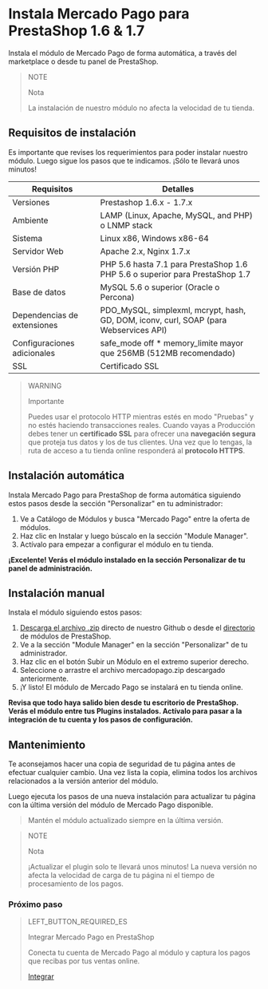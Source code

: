 # Instala Mercado Pago para PrestaShop 1.6 & 1.7


Instala el módulo de Mercado Pago de forma automática, a través del marketplace o desde tu panel de PrestaShop. 

> NOTE
>
> Nota
>
> La instalación de nuestro módulo no afecta la velocidad de tu tienda.

## Requisitos de instalación

Es importante que revises los requerimientos para poder instalar nuestro módulo. Luego sigue los pasos que te indicamos. ¡Sólo te llevará unos minutos!

| Requisitos                    | Detalles                                                                  	                |
|-------------------------------|-----------------------------------------------------------------------------------------------|
| Versiones        	            | Prestashop 1.6.x - 1.7.x                                                                      |
| Ambiente                    	| LAMP (Linux, Apache, MySQL, and PHP) o LNMP stack                                             |
| Sistema                     	| Linux x86, Windows x86-64                                                        	            |
| Servidor Web                	| Apache 2.x, Nginx 1.7.x                                                               	    |
| Versión PHP                 	| PHP 5.6 hasta 7.1 para PrestaShop 1.6 <br> PHP 5.6 o superior para PrestaShop 1.7             |
| Base de datos               	| MySQL 5.6 o superior (Oracle o Percona)                                  	                    |
| Dependencias de extensiones 	| PDO_MySQL, simplexml, mcrypt, hash, GD, DOM, iconv, curl, SOAP (para Webservices API)         |
| Configuraciones adicionales   | safe_mode off * memory_limite mayor que 256MB (512MB recomendado)                             |
| SSL                         	| Certificado SSL  	                                                                            |

> WARNING
>
> Importante
>
> Puedes usar el protocolo HTTP mientras estés en modo "Pruebas" y no estés haciendo transacciones reales. Cuando vayas a Producción debes tener un **certificado SSL** para ofrecer una **navegación segura** que proteja tus datos y los de tus clientes. Una vez que lo tengas, la ruta de acceso a tu tienda online responderá al **protocolo HTTPS**.

## Instalación automática

Instala Mercado Pago para PrestaShop de forma automática siguiendo estos pasos desde la sección "Personalizar" en tu administrador:

1. Ve a Catálogo de Módulos y busca "Mercado Pago" entre la oferta de módulos.
2. Haz clic en Instalar y luego búscalo en la sección "Module Manager". 
3. Actívalo para empezar a configurar el módulo en tu tienda.

**¡Excelente! Verás el módulo instalado en la sección Personalizar de tu panel de administración.**

## Instalación manual

Instala el módulo siguiendo estos pasos:

1. [Descarga el archivo .zip](https://github.com/mercadopago/cart-prestashop-7/raw/master/mercadopago.zip) directo de nuestro Github o desde el [directorio](https://addons.prestashop.com/es/pago-tarjeta-carteras-digitales/23962-mercado-pago.html) de módulos de PrestaShop.
2. Ve a la sección "Module Manager" en la sección "Personalizar" de tu administrador.
3. Haz clic en el botón Subir un Módulo en el extremo superior derecho.
4. Seleccione o arrastre el archivo mercadopago.zip descargado anteriormente.
5. ¡Y listo! El módulo de Mercado Pago se instalará en tu tienda online.

**Revisa que todo haya salido bien desde tu escritorio de PrestaShop. Verás el módulo entre tus Plugins instalados. Actívalo para pasar a la integración de tu cuenta y los pasos de configuración.**

## Mantenimiento

Te aconsejamos hacer una copia de seguridad de tu página antes de efectuar cualquier cambio. Una vez lista la copia, elimina todos los archivos relacionados a la versión anterior del módulo. 

Luego ejecuta los pasos de una nueva instalación para actualizar tu página con la última versión del módulo de Mercado Pago disponible. 

> Mantén el módulo actualizado siempre en la última versión. 

<span></span>

> NOTE
>
> Nota
>
> ¡Actualizar el plugin solo te llevará unos minutos! La nueva versión no afecta la velocidad de carga de tu página ni el tiempo de procesamiento de los pagos.

### Próximo paso

> LEFT_BUTTON_REQUIRED_ES
>
> Integrar Mercado Pago en PrestaShop
>
> Conecta tu cuenta de Mercado Pago al módulo y captura los pagos que recibas por tus ventas online.
>
> 
> [Integrar](https://www.mercadopago[FAKER][URL][DOMAIN]/developers/es/guides/plugins/prestashop/integration/)